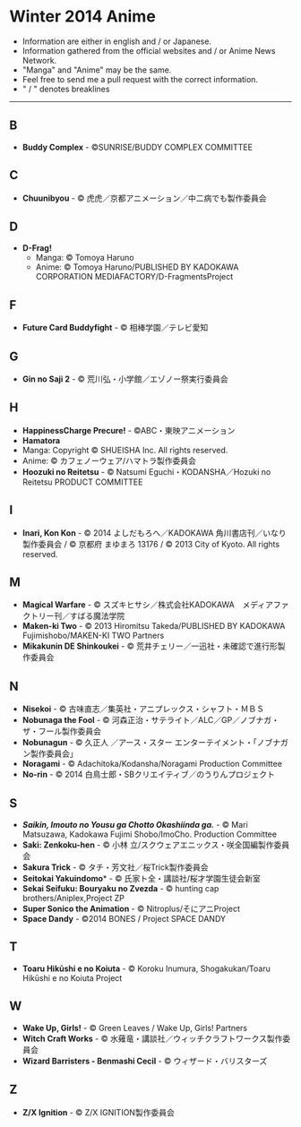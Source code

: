 # Winter 2014 Anime

* Information are either in english and / or Japanese.
* Information gathered from the official websites and / or Anime News Network.
* "Manga" and "Anime" may be the same.
* Feel free to send me a pull request with the correct information.
* " / " denotes breaklines

---


## B

* **Buddy Complex** - ©SUNRISE/BUDDY COMPLEX COMMITTEE

## C

* **Chuunibyou** - © 虎虎／京都アニメーション／中二病でも製作委員会

## D

* **D-Frag!**
  * Manga: © Tomoya Haruno
  * Anime: © Tomoya Haruno/PUBLISHED BY KADOKAWA CORPORATION MEDIAFACTORY/D-FragmentsProject
 
## F

* **Future Card Buddyfight** - © 相棒学園／テレビ愛知

## G

* **Gin no Saji 2** - © 荒川弘・小学館／エゾノー祭実行委員会

## H

* **HappinessCharge Precure!** - ©ABC・東映アニメーション
* **Hamatora**
 * Manga: Copyright © SHUEISHA Inc. All rights reserved.
 * Anime: © カフェノーウェア/ハマトラ製作委員会
* **Hoozuki no Reitetsu** - © Natsumi Eguchi・KODANSHA／Hozuki no Reitetsu PRODUCT COMMITTEE

## I

* **Inari, Kon Kon** - © 2014 よしだもろへ／KADOKAWA 角川書店刊／いなり製作委員会 / © 京都府 まゆまろ 13176 / © 2013 City of Kyoto. All rights reserved.

## M

* **Magical Warfare** - © スズキヒサシ／株式会社KADOKAWA　メディアファクトリー刊／すばる魔法学院
* **Maken-ki Two** - © 2013 Hiromitsu Takeda/PUBLISHED BY KADOKAWA Fujimishobo/MAKEN-KI TWO Partners
* **Mikakunin DE Shinkoukei** - © 荒井チェリー／一迅社・未確認で進行形製作委員会

## N

* **Nisekoi** - © 古味直志／集英社・アニプレックス・シャフト・ＭＢＳ
* **Nobunaga the Fool** - © 河森正治・サテライト／ALC／GP／ノブナガ・ザ・フール製作委員会
* **Nobunagun** - © 久正人 ／アース・スター エンターテイメント・「ノブナガン製作委員会」
* **Noragami** - © Adachitoka/Kodansha/Noragami Production Committee
* **No-rin** - © 2014 白鳥士郎・SBクリエイティブ／のうりんプロジェクト

## S

* _**Saikin, Imouto no Yousu ga Chotto Okashiinda ga.**_ - © Mari Matsuzawa, Kadokawa Fujimi Shobo/ImoCho. Production Committee
* **Saki: Zenkoku-hen** - © 小林 立/スクウェアエニックス・咲全国編製作委員会
* **Sakura Trick** - © タチ・芳文社／桜Trick製作委員会
* **Seitokai Yakuindomo*** - © 氏家ト全・講談社/桜才学園生徒会新室
* **Sekai Seifuku: Bouryaku no Zvezda** - © hunting cap brothers/Aniplex,Project ZP
* **Super Sonico the Animation** - © Nitroplus/そにアニProject
* **Space Dandy** - ©2014 BONES / Project SPACE DANDY

## T

* **Toaru Hikūshi e no Koiuta** - © Koroku Inumura, Shogakukan/Toaru Hikūshi e no Koiuta Project

## W

* **Wake Up, Girls!** - © Green Leaves / Wake Up, Girls! Partners
* **Witch Craft Works** - © 水薙竜・講談社／ウィッチクラフトワークス製作委員会
* **Wizard Barristers - Benmashi Cecil** - © ウィザード・バリスターズ

## Z

* **Z/X Ignition** - © Z/X IGNITION製作委員会
